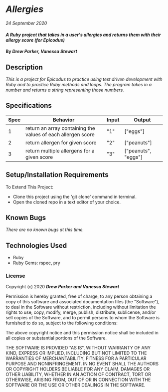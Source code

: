 # _Allergies_

_24 September 2020_

#### _A Ruby project that takes in a user's allergies and returns them with their allergy score (for Epicodus)_

#### By _**Drew Parker, Vanessa Stewart**_

## Description

_This is a project for Epicodus to practice using test driven development with Ruby and to practice Ruby methods and loops. The program takes in a number and returns a string representing those numbers._

## Specifications
| Spec     | Behavior | Input    | Output   |
| -------- | -------- | -------- | -------- |
| 1 | return an array containing the values of each allergen score| "1" | ["eggs"] |
| 2 | return allergen for given score | "2" | ["peanuts"] |
| 3 | return multiple allergens for a given score | "3" | ["peanuts", "eggs"] |

## Setup/Installation Requirements

To Extend This Project:
* Clone this project using the 'git clone' command in terminal.
* Open the cloned repo in a text editor of your choice.

## Known Bugs
_There are no known bugs at this time._

## Technologies Used

* Ruby
* Ruby Gems: rspec, pry 

### License

Copyright (c) 2020 **_Drew Parker and Vanessa Stewart_**

Permission is hereby granted, free of charge, to any person obtaining a copy of this software and associated documentation files (the "Software"), to deal in the Software without restriction, including without limitation the rights to use, copy, modify, merge, publish, distribute, sublicense, and/or sell copies of the Software, and to permit persons to whom the Software is furnished to do so, subject to the following conditions:

The above copyright notice and this permission notice shall be included in all copies or substantial portions of the Software.

THE SOFTWARE IS PROVIDED "AS IS", WITHOUT WARRANTY OF ANY KIND, EXPRESS OR IMPLIED, INCLUDING BUT NOT LIMITED TO THE WARRANTIES OF MERCHANTABILITY, FITNESS FOR A PARTICULAR PURPOSE AND NONINFRINGEMENT. IN NO EVENT SHALL THE AUTHORS OR COPYRIGHT HOLDERS BE LIABLE FOR ANY CLAIM, DAMAGES OR OTHER LIABILITY, WHETHER IN AN ACTION OF CONTRACT, TORT OR OTHERWISE, ARISING FROM, OUT OF OR IN CONNECTION WITH THE SOFTWARE OR THE USE OR OTHER DEALINGS IN THE SOFTWARE.